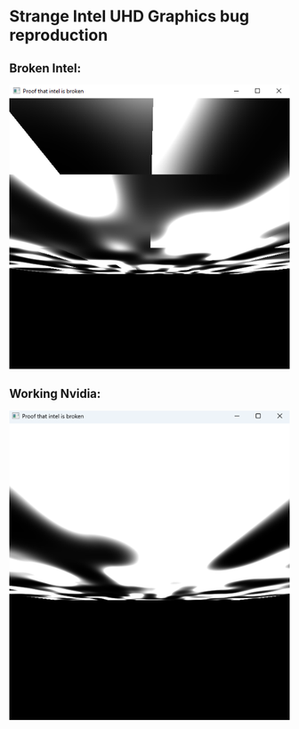 # Strange Intel UHD Graphics bug reproduction

## Broken Intel:
![broken clouds](brokenintel.png "Broken on Intel UHD Graphics")

## Working Nvidia:
![smooth clouds](workingnvidia.png "Working on Nvidia GeForce")